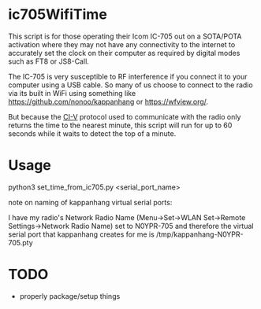 # ic705WifiTime
This script is for those operating their Icom IC-705 out on a SOTA/POTA activation where they may not have any
connectivity to the internet to accurately set the clock on their computer as required by digital modes such as 
FT8 or JS8-Call.

The IC-705 is very susceptible to RF interference if you connect it to your computer using a USB cable. So many of us
choose to connect to the radio via its built in WiFi using something like https://github.com/nonoo/kappanhang or
https://wfview.org/.

But because the [CI-V](https://www.icomeurope.com/wp-content/uploads/2020/08/IC-705_ENG_CI-V_1_20200721.pdf) protocol 
used to communicate with the radio only returns the time to the nearest minute, this script will run for up to 60 
seconds while it waits to detect the top of a minute.

# Usage
python3 set_time_from_ic705.py <serial_port_name>

note on naming of kappanhang virtual serial ports:

I have my radio's Network Radio Name (Menu->Set->WLAN Set->Remote Settings->Network Radio Name)
set to N0YPR-705 and therefore the virtual serial port that kappanhang creates for me is /tmp/kappanhang-N0YPR-705.pty

# TODO
* properly package/setup things
